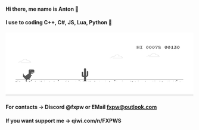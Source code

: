   #### Hi there, me name is Anton 👋
  #### I use to coding C++, C#, JS, Lua, Python 🤔
[![](https://github.com/fxpw/fxpw/blob/main/img/T-RexChromeDinoGame.gif)](https://chromedino.com)
 #### For contacts -> Discord @fxpw or EMail fxpw@outlook.com
 #### If you want support me -> qiwi.com/n/FXPWS

<!--
**fxpw/fxpw** is a ✨ _special_ ✨ repository because its `README.md` (this file) appears on your GitHub profile.

Here are some ideas to get you started:

- 🔭 I’m currently working on ...
- 🌱 I’m currently learning ...
- 👯 I’m looking to collaborate on ...
- 🤔 I’m looking for help with ...
- 💬 Ask me about ...
- 📫 How to reach me: ...
- 😄 Pronouns: ...
- ⚡ Fun fact: ...
-->


